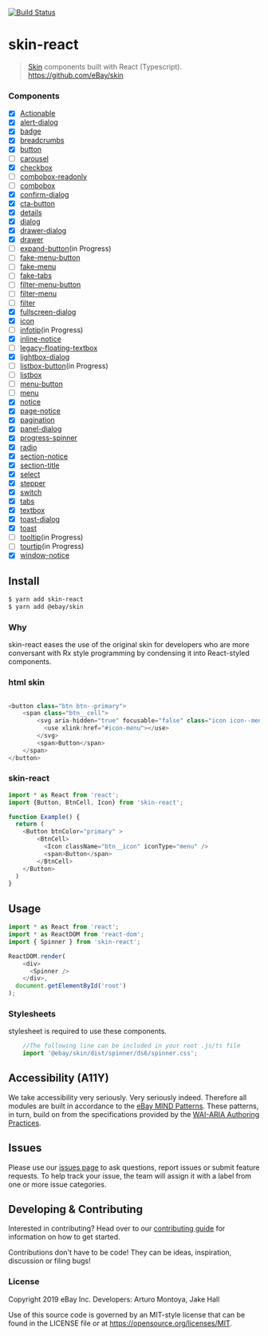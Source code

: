 [![Build Status](https://travis-ci.com/eBay/skin-react.svg?branch=master)](https://travis-ci.com/eBay/skin-react)
# skin-react
> [Skin](https://github.com/eBay/skin) components built with React (Typescript).
https://github.com/eBay/skin

### Components
* [x] [Actionable](src/Actionable/.)
* [x] [alert-dialog](src/.)
* [x] [badge](src/.)
* [x] [breadcrumbs](src/.)
* [x] [button](src/.)
* [ ] [carousel](src/.)
* [x] [checkbox](src/.)
* [ ] [combobox-readonly](src/.)
* [ ] [combobox](src/.)
* [x] [confirm-dialog](src/.)
* [x] [cta-button](src/.)
* [x] [details](src/.)
* [x] [dialog](src/.)
* [x] [drawer-dialog](src/.)
* [x] [drawer](src/.)
* [ ] [expand-button](src/.)(in Progress)
* [ ] [fake-menu-button](src/.)
* [ ] [fake-menu](src/.)
* [ ] [fake-tabs](src/.)
* [ ] [filter-menu-button](src/.)
* [ ] [filter-menu](src/.)
* [ ] [filter](src/.)
* [x] [fullscreen-dialog](src/.)
* [x] [icon](src/.)
* [ ] [infotip](src/.)(in Progress)
* [x] [inline-notice](src/.)
* [ ] [legacy-floating-textbox](src/.)
* [x] [lightbox-dialog](src/.)
* [ ] [listbox-button](src/.)(in Progress)
* [ ] [listbox](src/.)
* [ ] [menu-button](src/.)
* [ ] [menu](src/.)
* [x] [notice](src/.)
* [x] [page-notice](src/.)
* [x] [pagination](src/.)
* [x] [panel-dialog](src/.)
* [x] [progress-spinner](src/.)
* [x] [radio](src/.)
* [x] [section-notice](src/.)
* [x] [section-title](src/.)
* [x] [select](src/.)
* [x] [stepper](src/.)
* [x] [switch](src/.)
* [x] [tabs](src/.)
* [x] [textbox](src/.)
* [x] [toast-dialog](src/.)
* [x] [toast](src/.)
* [ ] [tooltip](src/.)(in Progress)
* [ ] [tourtip](src/.)(in Progress)
* [x] [window-notice](src/.)

## Install
```sh
$ yarn add skin-react
$ yarn add @ebay/skin
```

### Why
skin-react eases the use of the original skin for developers who are more conversant with Rx style programming by condensing it into React-styled components. 

### html skin #
```javascript

<button class="btn btn--primary">
    <span class="btn__cell">
        <svg aria-hidden="true" focusable="false" class="icon icon--menu btn__icon">
          <use xlink:href="#icon-menu"></use>
        </svg>
        <span>Button</span>
    </span>
</button>

```
### skin-react
```javascript
import * as React from 'react';
import {Button, BtnCell, Icon} from 'skin-react';

function Example() {
  return (
    <Button btnColor="primary" >
        <BtnCell>
          <Icon className="btn__icon" iconType="menu" />
          <span>Button</span>
        </BtnCell>
    </Button>
  )
}
```

## Usage
```javascript
import * as React from 'react';
import * as ReactDOM from 'react-dom';
import { Spinner } from 'skin-react';

ReactDOM.render(
    <div>
      <Spinner />
    </div>,
  document.getElementById('root')
);
```
### Stylesheets
stylesheet is required to use these components.
```javascript
    //The following line can be included in your root .js/ts file
    import '@ebay/skin/dist/spinner/ds6/spinner.css';
```

## Accessibility (A11Y)

We take accessibility very seriously. Very seriously indeed. Therefore all modules are built in accordance to the <a href="https://ebay.gitbooks.io/mindpatterns/content/">eBay MIND Patterns</a>. These patterns, in turn, build on from the specifications provided by the <a href="https://w3c.github.io/aria-practices/">WAI-ARIA Authoring Practices</a>.

## Issues
Please use our [issues page](#) to ask questions, report issues or submit feature requests.
To help track your issue, the team will assign it with a label from one or more issue categories.

## Developing &amp; Contributing

Interested in contributing? Head over to our [contributing guide](CONTRIBUTING.md) for information on how to get started.

Contributions don't have to be code! They can be ideas, inspiration, discussion or filing bugs!

### License
Copyright 2019 eBay Inc.
Developers: Arturo Montoya, Jake Hall

Use of this source code is governed by an MIT-style license that can be found in the LICENSE file or at https://opensource.org/licenses/MIT.
